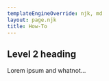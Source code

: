 ```yaml
---
templateEngineOverride: njk, md
layout: page.njk
title: How-To
---
```


## Level 2 heading

Lorem ipsum and whatnot…
